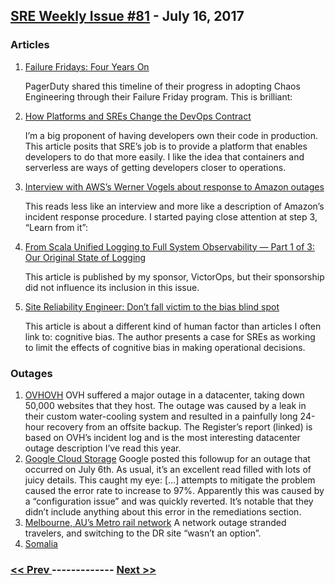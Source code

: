 ## [SRE Weekly Issue #81](https://sreweekly.com/sre-weekly-issue-81/) - July 16, 2017
### Articles

1. [Failure Fridays: Four Years On](https://www.pagerduty.com/blog/failure-fridays-four-years/)

    PagerDuty shared this timeline of their progress in adopting Chaos Engineering through their Failure Friday program. This is brilliant:
1. [How Platforms and SREs Change the DevOps Contract](https://developer.capitalone.com/blog-post/how-platforms-and-sres-change-the-devops-contract/)

    I’m a big proponent of having developers own their code in production. This article posits that SRE’s job is to provide a platform that enables developers to do that more easily. I like the idea that containers and serverless are ways of getting developers closer to operations.
1. [Interview with AWS’s Werner Vogels about response to Amazon outages](http://uk.businessinsider.com/interview-aws-werner-vogels-amazon-outages-2017-7)

    This reads less like an interview and more like a description of Amazon’s incident response procedure. I started paying close attention at step 3, “Learn from it”:
1. [From Scala Unified Logging to Full System Observability — Part 1 of 3: Our Original State of Logging](https://victorops.com/blog/from-scala-unified-logging-to-full-system-observabilitypart-1-our-original-state-of-logging/)

    This article is published by my sponsor, VictorOps, but their sponsorship did not influence its inclusion in this issue.
1. [Site Reliability Engineer: Don’t fall victim to the bias blind spot](http://sdtimes.com/site-reliability-engineer-dont-fall-victim-to-the-bias-blind-spot/)

    This article is about a different kind of human factor than articles I often link to: cognitive bias. The author presents a case for SREs as working to limit the effects of cognitive bias in making operational decisions.
### Outages

1. [OVHOVH](https://www.theregister.co.uk/2017/07/13/watercooling_leak_killed_vnx_array/)
    OVH suffered a major outage in a datacenter, taking down 50,000 websites that they host. The outage was caused by a leak in their custom water-cooling system and resulted in a painfully long 24-hour recovery from an offsite backup. The Register’s report (linked) is based on OVH’s incident log and is the most interesting datacenter outage description I’ve read this year.
1. [Google Cloud Storage](http://status.cloud.google.com/incident/storage/17002#5713144022302720)
    Google posted this followup for an outage that occurred on July 6th. As usual, it’s an excellent read filled with lots of juicy details. This caught my eye:
[…] attempts to mitigate the problem caused the error rate to increase to 97%.
Apparently this was caused by a “configuration issue” and was quickly reverted. It’s notable that they didn’t include anything about this error in the remediations section.
1. [Melbourne, AU’s Metro rail network](http://www.theage.com.au/victoria/metros-80m-backup-system-may-have-failed-at-moment-melbourne-needed-it-20170714-gxbjs6.html)
    A network outage stranded travelers, and switching to the DR site “wasn’t an option”.
1. [Somalia](http://www.businessghana.com/site/news/politics/148521/Somalia-internet-outage-is-)

### [ << Prev ](sreweekly-80.md) ------------- [ Next >> ](sreweekly-82.md)